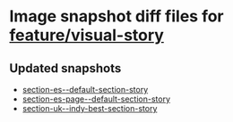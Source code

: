 # Image snapshot diff files for [feature/visual-story](https://github.com/brightsitesconsulting/indy-pwamp/pull/1373)

## Updated snapshots
- [section-es--default-section-story](./section-es--default-section-story)
- [section-es-page--default-section-story](./section-es-page--default-section-story)
- [section-uk--indy-best-section-story](./section-uk--indy-best-section-story)
